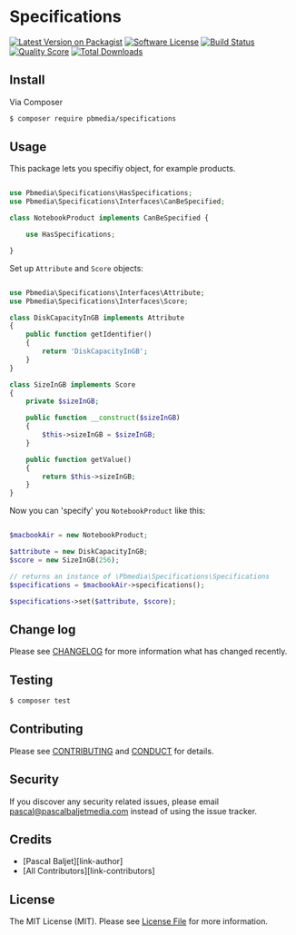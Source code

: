# Specifications

[![Latest Version on Packagist](https://img.shields.io/packagist/v/pbmedia/specifications.svg?style=flat-square)](https://packagist.org/packages/pbmedia/specifications)
[![Software License](https://img.shields.io/badge/license-MIT-brightgreen.svg?style=flat-square)](LICENSE.md)
[![Build Status](https://img.shields.io/travis/pascalbaljetmedia/specifications/master.svg?style=flat-square)](https://travis-ci.org/pascalbaljetmedia/specifications)
[![Quality Score](https://img.shields.io/scrutinizer/g/pascalbaljetmedia/specifications.svg?style=flat-square)](https://scrutinizer-ci.com/g/pascalbaljetmedia/specifications)
[![Total Downloads](https://img.shields.io/packagist/dt/pbmedia/specifications.svg?style=flat-square)](https://packagist.org/packages/pbmedia/specifications)

## Install

Via Composer

``` bash
$ composer require pbmedia/specifications
```

## Usage

This package lets you specifiy object, for example products.

```php

use Pbmedia\Specifications\HasSpecifications;
use Pbmedia\Specifications\Interfaces\CanBeSpecified;

class NotebookProduct implements CanBeSpecified {

    use HasSpecifications;

}

```

Set up ```Attribute``` and ```Score``` objects:

```php

use Pbmedia\Specifications\Interfaces\Attribute;
use Pbmedia\Specifications\Interfaces\Score;

class DiskCapacityInGB implements Attribute
{
    public function getIdentifier()
    {
        return 'DiskCapacityInGB';
    }
}

class SizeInGB implements Score
{
    private $sizeInGB;

    public function __construct($sizeInGB)
    {
        $this->sizeInGB = $sizeInGB;
    }

    public function getValue()
    {
        return $this->sizeInGB;
    }
}

```

Now you can 'specify' you ```NotebookProduct``` like this:

```php

$macbookAir = new NotebookProduct;

$attribute = new DiskCapacityInGB;
$score = new SizeInGB(256);

// returns an instance of \Pbmedia\Specifications\Specifications
$specifications = $macbookAir->specifications();

$specifications->set($attribute, $score);

```

## Change log

Please see [CHANGELOG](CHANGELOG.md) for more information what has changed recently.

## Testing

``` bash
$ composer test
```

## Contributing

Please see [CONTRIBUTING](CONTRIBUTING.md) and [CONDUCT](CONDUCT.md) for details.

## Security

If you discover any security related issues, please email pascal@pascalbaljetmedia.com instead of using the issue tracker.

## Credits

- [Pascal Baljet][link-author]
- [All Contributors][link-contributors]

## License

The MIT License (MIT). Please see [License File](LICENSE.md) for more information.